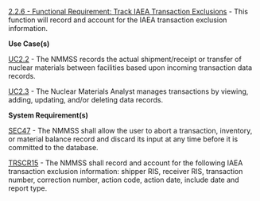 <a href="https://dev.azure.com/Link-Technologies/NMMSS%20Requirements/_workitems/edit/144/" target="_blank">2.2.6 - Functional Requirement: Track IAEA Transaction Exclusions</a> - This function will record and account for the IAEA transaction
exclusion information.

**Use Case(s)**

<a href="https://dev.azure.com/Link-Technologies/NMMSS%20Requirements/_workitems/edit/12/" target="_blank">UC2.2</a> - The NMMSS records the actual shipment/receipt or transfer of nuclear materials between facilities based upon incoming transaction data records.

<a href="https://dev.azure.com/Link-Technologies/NMMSS%20Requirements/_workitems/edit/449/" target="_blank">UC2.3</a> - The Nuclear Materials Analyst manages transactions by viewing, adding, updating, and/or deleting data records.

**System Requirement(s)**

<a href="https://dev.azure.com/Link-Technologies/NMMSS%20Requirements/_workitems/edit/13/" target="_blank">SEC47</a> - The NMMSS shall allow the user to abort a transaction, inventory, or material balance record and discard its input at any time before it is committed to the database.

<a href="https://dev.azure.com/Link-Technologies/NMMSS%20Requirements/_workitems/edit/626/" target="_blank">TRSCR15</a> - The NMMSS shall record and account for the following IAEA transaction exclusion information: shipper RIS, receiver RIS, transaction number, correction number, action code, action date, include date and report type.